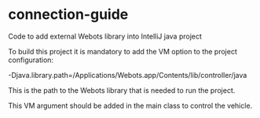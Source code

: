 # connection-guide
Code to add external Webots library into IntelliJ java project


To build this project it is mandatory to add the VM option to the project configuration:

-Djava.library.path=/Applications/Webots.app/Contents/lib/controller/java

This is the path to the Webots library that is needed to run the project.

This VM argument should be added in the main class to control the vehicle.

